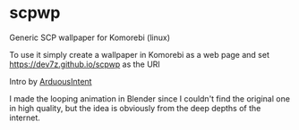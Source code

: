 # scpwp

Generic SCP wallpaper for Komorebi (linux)

To use it simply create a wallpaper in Komorebi as a web page and set https://dev7z.github.io/scpwp as the URI

Intro by [ArduousIntent](https://www.reddit.com/r/SCP/comments/ehv1gz/foundation_logo_animation_been_sitting_on_this/)

I made the looping animation in Blender since I couldn't find the original one in high quality, but the idea is obviously from the deep depths of the internet.
